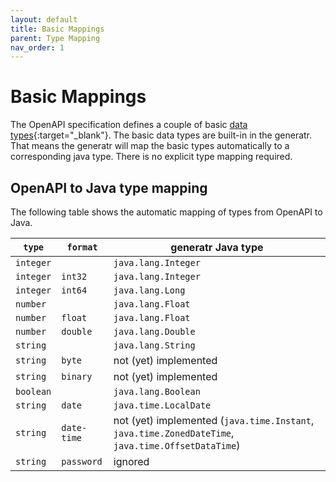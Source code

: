 ```yaml
---
layout: default
title: Basic Mappings
parent: Type Mapping
nav_order: 1
---
```


# Basic Mappings

The OpenAPI specification defines a couple of basic [data types][openapi-spec-types]{:target="_blank"}.
The basic data types are built-in in the generatr. That means the generatr will map the basic types
automatically to a corresponding java type. There is no explicit type mapping required.

## OpenAPI to Java type mapping

The following table shows the automatic mapping of types from OpenAPI to Java.

`type`    | `format`    | generatr Java type  
------    | --------    | ------------------  
`integer` |             | `java.lang.Integer`          
`integer` | `int32`     | `java.lang.Integer`          
`integer` | `int64`     | `java.lang.Long`             
`number`  |             | `java.lang.Float`
`number`  | `float`     | `java.lang.Float`
`number`  | `double`    | `java.lang.Double`
`string`  |             | `java.lang.String`
`string`  | `byte`      | not (yet) implemented
`string`  | `binary`    | not (yet) implemented
`boolean` |             | `java.lang.Boolean`
`string`  | `date`      | `java.time.LocalDate`  
`string`  | `date-time` | not (yet) implemented (`java.time.Instant`, `java.time.ZonedDateTime`, `java.time.OffsetDataTime`)
`string`  | `password`  | ignored

[openapi-spec-types]: https://github.com/OAI/OpenAPI-Specification/blob/master/versions/3.0.2.md#dataTypes
